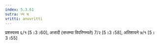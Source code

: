 ```yaml
---
index: 5.3.61
sutra: ज्य च
vritti: anuvritti
---
```


प्रशस्यस्य  ६/१ [5।3।60],  अजादी (सप्तम्या विपरिणम्यते) 7/२ [5।3।58],  अतिशायने ७/१ [5।3।55]